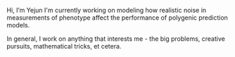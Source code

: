 Hi, I’m Yejun
I'm currently working on modeling how realistic noise in measurements of phenotype affect the performance of polygenic prediction models.

In general, I work on anything that interests me - the big problems, creative pursuits, mathematical tricks, et cetera. 



